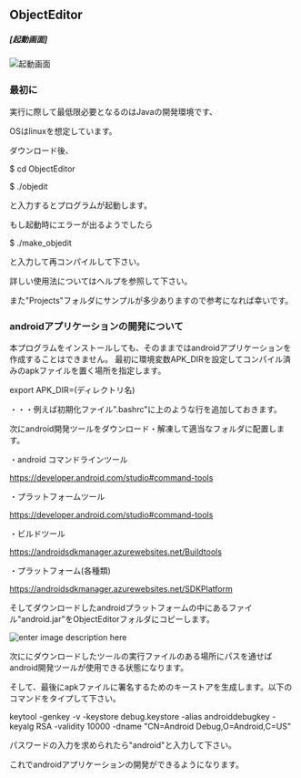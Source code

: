 ## ObjectEditor
  
##### [起動画面]
 ![起動画面](https://i.imgur.com/l2d1qri.jpg)

  
### 最初に
  
実行に際して最低限必要となるのはJavaの開発環境です、
  
OSはlinuxを想定しています。
  
ダウンロード後、
  
$ cd ObjectEditor
  
$ ./objedit
  
と入力するとプログラムが起動します。
  
もし起動時にエラーが出るようでしたら
  
$ ./make_objedit
  
と入力して再コンパイルして下さい。
  
詳しい使用法についてはヘルプを参照して下さい。
  
また"Projects"フォルダにサンプルが多少ありますので参考になれば幸いです。
  
  

### 	androidアプリケーションの開発について
本プログラムをインストールしても、そのままではandroidアプリケーションを作成することはできません。
最初に環境変数APK_DIRを設定してコンパイル済みのapkファイルを置く場所を指定します。
  
export APK_DIR=(ディレクトリ名)
  
  ・・・例えば初期化ファイル".bashrc"に上のような行を追加しておきます。
  
次にandroid開発ツールをダウンロード・解凍して適当なフォルダに配置します。

・android コマンドラインツール 
  
https://developer.android.com/studio#command-tools
  
・プラットフォームツール
  
https://developer.android.com/studio#command-tools
  
・ビルドツール
  
https://androidsdkmanager.azurewebsites.net/Buildtools  
  
・プラットフォーム(各種類)
  
https://androidsdkmanager.azurewebsites.net/SDKPlatform
  
そしてダウンロードしたandroidプラットフォームの中にあるファイル"android.jar"をObjectEditorフォルダにコピーします。
  
![enter image description here](https://imgur.com/GY0afbj.jpg)  
  
  次ににダウンロードしたツールの実行ファイルのある場所にパスを通せばandroid開発ツールが使用できる状態になります。
  
そして、最後にapkファイルに署名するためのキーストアを生成します。以下のコマンドをタイプして下さい。
  
  keytool -genkey -v -keystore debug.keystore -alias androiddebugkey -keyalg RSA -validity 10000 -dname "CN=Android Debug,O=Android,C=US"
  
  パスワードの入力を求められたら"android"と入力して下さい。
  
  これでandroidアプリケーションの開発ができるようになります。
  
